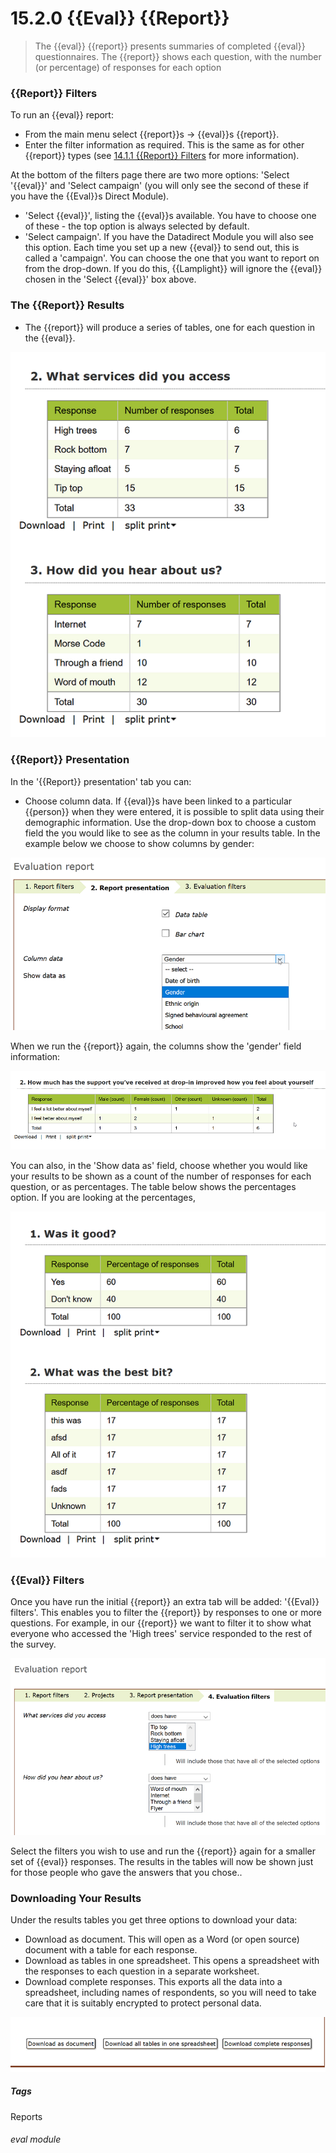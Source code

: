 # 15.2.0  <i class="fa fa-chart-line"></i> {{Eval}} {{Report}}

> The {{eval}} {{report}} presents summaries of completed {{eval}} questionnaires. The {{report}} shows each question, with the number (or percentage) of responses for each option



### {{Report}} Filters
To run an {{eval}} report:

- From the main menu select {{report}}s -> {{eval}}s {{report}}. 
- Enter the filter information as required. This is the same as for other {{report}} types (see [14.1.1 {{Report}} Filters](/help/index/p/14.1.1) for more information).

At the bottom of the filters page there are two more options: 'Select '{{eval}}' and 'Select campaign' (you will only see the second of these if you have the {{Eval}}s Direct Module). 
  - 'Select {{eval}}', listing the {{eval}}s available. You have to choose one of these - the top option is always selected by default.
  - 'Select campaign'. If you have the Datadirect Module you will also see this option. Each time you set up a new {{eval}} to send out, this is called a 'campaign'. You can choose the one that you want to report on from the drop-down. If you do this, {{Lamplight}} will ignore the {{eval}} chosen in the 'Select {{eval}}' box above.

### The {{Report}} Results

- The {{report}} will produce a series of tables, one for each question in the {{eval}}.

![{{Eval}}s {{report}} results](14.2.0a.png)

### {{Report}} Presentation

In the '{{Report}} presentation' tab you can:
- Choose column data. If {{eval}}s have been linked to a particular {{person}} when they were entered, it is possible to split data using their demographic information.  Use the drop-down box to choose a custom field the you would like to see as the column in your results table. In the example below we choose to show columns by gender: 

![{{Eval}}s {{report}} presentation](14.2.0d.png)

  When we run the {{report}} again, the columns show the 'gender' field information:
  
![{{Eval}}s column by gender](14.2.0e.png)

You can also, in the 'Show data as' field, choose whether you would like your results to be shown as a count of the number of responses for each question, or as percentages. The table below shows the percentages option. If you are looking at the percentages, 

![{{Eval}}s showing percentages](14.2.0f.png)

### {{Eval}} Filters

Once you have run the initial {{report}} an extra tab will be added: '{{Eval}} filters'. This enables you to filter the {{report}} by responses to one or more questions. For example, in our {{report}} we want to filter it to show what everyone who accessed the 'High trees' service responded to the rest of the survey.  

![{{Eval}}s {{Report}} Filters](14.2.0b.png)

Select the filters you wish to use and run the {{report}} again for a smaller set of {{eval}} responses. The results in the tables will now be shown just for those people who gave the answers that you chose.. 

### Downloading Your Results

Under the results tables you get three options to download your data:

  - Download as document. This will open as a Word (or open source) document with a table for each response.
  - Download as tables in one spreadsheet. This opens a spreadsheet with the responses to each question in a separate worksheet.
  - Download complete responses. This exports all the data into a spreadsheet, including names of respondents, so you will need to take care that it is suitably encrypted to protect personal data.

![{{Eval}} {{Report}} Download Options](14.2.0c.png)



##### Tags
Reports

###### eval module

